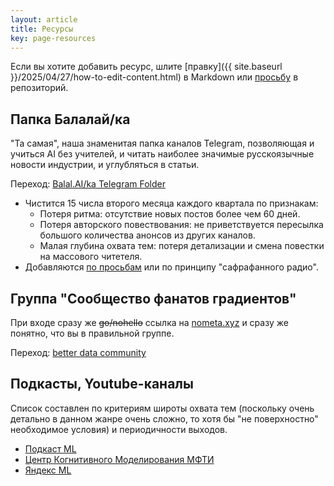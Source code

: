 ```yaml
---
layout: article
title: Ресурсы
key: page-resources
---
```


Если вы хотите добавить ресурс, шлите [правку]({{ site.baseurl }}/2025/04/27/how-to-edit-content.html) в Markdown или  [просьбу](https://github.com/balal-ai-ka/balal-ai-ka.github.io/issues/new) в репозиторий.

## Папка Балалай/ка

"Та самая", наша знаменитая папка каналов Telegram, позволяющая и учиться AI без учителей, и читать наиболее значимые русскоязычные новости индустрии, и углубляться в статьи.

Переход: [Balal.AI/ka Telegram Folder](https://t.me/addlist/OCMhCRhIk8A0MmE1)

 * Чистится 15 числа второго месяца каждого квартала по признакам:
    * Потеря ритма: отсутствие новых постов более чем 60 дней.
    * Потеря авторского повествования: не приветствуется пересылка большого количества анонсов из других каналов.
    * Малая глубина охвата тем: потеря детализации и смена повестки на массового читетеля.
 * Добавляются [по просьбам](https://github.com/balal-ai-ka/balal-ai-ka.github.io/issues/new) или по принципу "сафрафанного радио".
 
## Группа "Сообщество фанатов градиентов"

При входе сразу же ~~go/nohello~~ ccылка на [nometa.xyz](https://nometa.xyz) и сразу же понятно, что вы в правильной группе.

Переход: [better data community](https://t.me/betterdatacommunity)

## Подкасты, Youtube-каналы

Список составлен по критериям широты охвата тем (поскольку очень детально в данном жанре очень сложно, то хотя бы "не поверхностно" необходимое условия) и периодичности выходов.

 * [Подкаст ML](https://mlpodcast.mave.digital/)
 * [Центр Когнитивного Моделирования МФТИ](https://www.youtube.com/@cogmodel)
 * [Яндекс ML](http://youtube.com/@YandexML)
